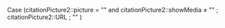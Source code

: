 Case (citationPicture2::picture = "" and citationPicture2::showMedia ≠ "" ; citationPicture2::URL ; "" )
